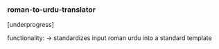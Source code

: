 ### roman-to-urdu-translator
[underprogress]

functionality:
-> standardizes input roman urdu into a standard template
